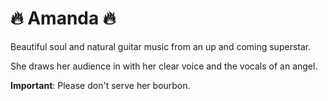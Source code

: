 # 🔥 Amanda 🔥

Beautiful soul and natural guitar music from an up and coming superstar.

She draws her audience in with her clear voice and the vocals of an angel.

**Important**: Please don't serve her bourbon.
